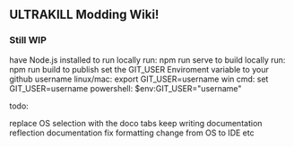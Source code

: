 ## ULTRAKILL Modding Wiki!
### Still WIP

have Node.js installed
to run locally run: npm run serve
to build locally run: npm run build
to publish set the GIT_USER Enviroment variable to your github username
linux/mac: export GIT_USER=username
win cmd: set GIT_USER=username
powershell: $env:GIT_USER="username"

todo:

replace OS selection with the doco tabs
keep writing documentation
reflection documentation
fix formatting
change from OS to IDE
etc